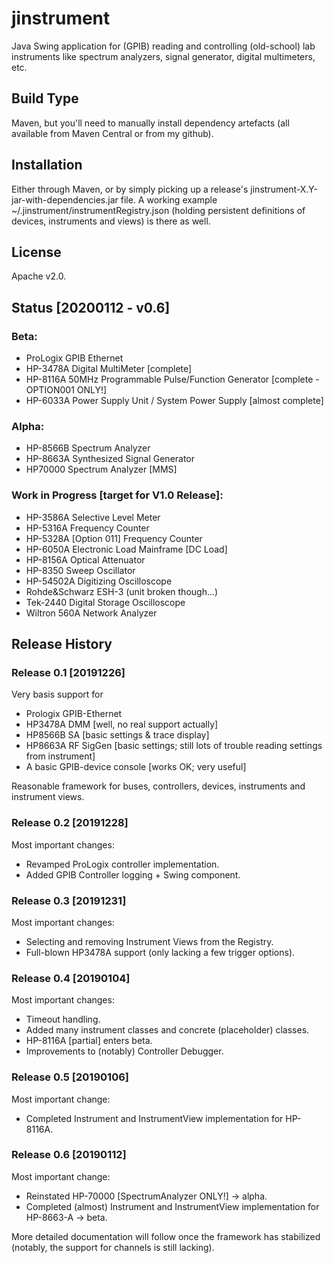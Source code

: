 # jinstrument
Java Swing application for (GPIB) reading and controlling (old-school) lab instruments like spectrum analyzers, signal generator, digital multimeters, etc.

## Build Type
Maven, but you'll need to manually install dependency artefacts (all available from Maven Central or from my github).

## Installation
Either through Maven, or by simply picking up a release's jinstrument-X.Y-jar-with-dependencies.jar file. A working example ~/.jinstrument/instrumentRegistry.json (holding persistent definitions of devices, instruments and views) is there as well.

## License
Apache v2.0.

## Status [20200112 - v0.6]

### Beta:
- ProLogix GPIB Ethernet
- HP-3478A Digital MultiMeter [complete]
- HP-8116A 50MHz Programmable Pulse/Function Generator [complete - OPTION001 ONLY!]
- HP-6033A Power Supply Unit / System Power Supply [almost complete]

### Alpha:
- HP-8566B Spectrum Analyzer
- HP-8663A Synthesized Signal Generator
- HP70000 Spectrum Analyzer [MMS]

### Work in Progress [target for V1.0 Release]:
- HP-3586A Selective Level Meter
- HP-5316A Frequency Counter
- HP-5328A [Option 011] Frequency Counter
- HP-6050A Electronic Load Mainframe [DC Load]
- HP-8156A Optical Attenuator
- HP-8350 Sweep Oscillator
- HP-54502A Digitizing Oscilloscope
- Rohde&Schwarz ESH-3 (unit broken though...)
- Tek-2440 Digital Storage Oscilloscope
- Wiltron 560A Network Analyzer

## Release History

### Release 0.1 [20191226]
Very basis support for
- Prologix GPIB-Ethernet
- HP3478A DMM [well, no real support actually]
- HP8566B SA [basic settings & trace display]
- HP8663A RF SigGen [basic settings; still lots of trouble reading settings from instrument]
- A basic GPIB-device console [works OK; very useful]

Reasonable framework for buses, controllers, devices, instruments and instrument views.

### Release 0.2 [20191228]
Most important changes:
- Revamped ProLogix controller implementation.
- Added GPIB Controller logging + Swing component.

### Release 0.3 [20191231]
Most important changes:
- Selecting and removing Instrument Views from the Registry.
- Full-blown HP3478A support (only lacking a few trigger options).

### Release 0.4 [20190104]
Most important changes:
- Timeout handling.
- Added many instrument classes and concrete (placeholder) classes.
- HP-8116A [partial] enters beta.
- Improvements to (notably) Controller Debugger.

### Release 0.5 [20190106]
Most important change:
- Completed Instrument and InstrumentView implementation for HP-8116A.

### Release 0.6 [20190112]
Most important change:
- Reinstated HP-70000 [SpectrumAnalyzer ONLY!] -> alpha.
- Completed (almost) Instrument and InstrumentView implementation for HP-8663-A -> beta.

More detailed documentation will follow once the framework has stabilized (notably, the support for channels is still lacking).
